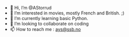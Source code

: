 - 👋 Hi, I’m @AStorrud
- 👀 I’m interested in movies, mostly French and British. ;)
- 🌱 I’m currently learning basic Python.
- 💞️ I’m looking to collaborate on coding
- 📫 How to reach me : ays@ssb.no

<!---
AStorrud/AStorrud is a ✨ special ✨ repository because its `README.md` (this file) appears on your GitHub profile.
You can click the Preview link to take a look at your changes.
--->
